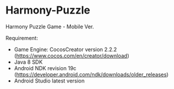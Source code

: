# Harmony-Puzzle
Harmony Puzzle Game - Mobile Ver.

Requirement: 
+ Game Engine: CocosCreator version 2.2.2 (https://www.cocos.com/en/creator/download)
+ Java 8 SDK
+ Android NDK revision 19c (https://developer.android.com/ndk/downloads/older_releases)
+ Android Studio latest version


